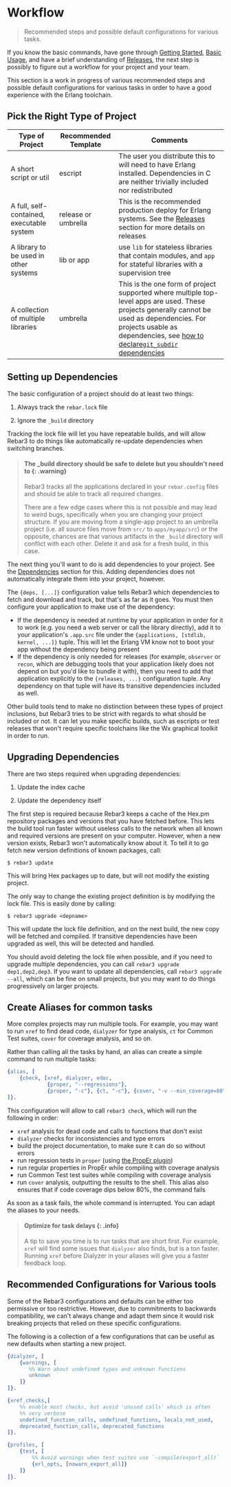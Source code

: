 # Workflow

> Recommended steps and possible default configurations for various tasks.

If you know the basic commands, have gone through [Getting Started](getting-started.md), [Basic Usage](basic_usage.md), and have a brief understanding of [Releases](deployment/releases.md), the next step is possibly to figure out a workflow for your project and your team.

This section is a work in progress of various recommended steps and possible default configurations for various tasks in order to have a good experience with the Erlang toolchain.

## Pick the Right Type of Project

|Type of Project|Recommended Template|Comments|
|----|----|----|
|A short script or util|escript|The user you distribute this to will need to have Erlang installed. Dependencies in C are neither trivially included nor redistributed|
|A full, self-contained, executable system|release or umbrella|This is the recommended production deploy for Erlang systems. See the [Releases](deployment/releases.md) section for more details on releases|
|A library to be used in other systems|lib or app|use `lib` for stateless libraries that contain modules, and `app` for stateful libraries with a supervision tree|
|A collection of multiple libraries|umbrella|This is the one form of project supported where multiple top-level apps are used. These projects generally cannot be used as dependencies. For projects usable as dependencies, see [how to declare`git_subdir` dependencies](configuration/dependencies.md#declaring-dependencies)|

## Setting up Dependencies

The basic configuration of a project should do at least two things:

1. Always track the `rebar.lock` file

2. Ignore the `_build` directory

Tracking the lock file will let you have repeatable builds, and will allow Rebar3 to do things like automatically re-update dependencies when switching branches.

> #### The _build directory should be safe to delete but you shouldn't need to {: .warning}
> Rebar3 tracks all the applications declared in your `rebar.config` files and should be able to track all required changes.
>
> There are a few edge cases where this is not possible and may lead to weird bugs, specifically when you are changing your project structure. If you are moving from a single-app project to an umbrella project (i.e. all source files move from `src/` to `apps/myapp/src`) or the opposite, chances are that various artifacts in the `_build` directory will conflict with each other. Delete it and ask for a fresh build, in this case.

The next thing you'll want to do is add dependencies to your project. See the [Dependencies](configuration/dependencies.md) section for this. Adding dependencies does not automatically integrate them into your project, however.

The `{deps, [...]}` configuration value tells Rebar3 which dependencies to fetch and download and track, but that's as far as it goes. You must then configure your application to make use of the dependency:

- If the dependency is needed at runtime by your application in order for it to work (e.g. you need a web server or call the library directly), add it to your application's `.app.src` file under the `{applications, [stdlib, kernel, ...]}` tuple. This will let the Erlang VM know not to boot your app without the dependency being present
- If the dependency is only needed for releases (for example, `observer` or `recon`, which are debugging tools that your application likely does not depend on but you'd like to bundle it with), then you need to add that application explicitly to the `{releases, ...}` configuration tuple. Any dependency on that tuple will have its transitive dependencies included as well.

Other build tools tend to make no distinction between these types of project inclusions, but Rebar3 tries to be strict with regards to what should be included or not. It can let you make specific builds, such as escripts or test releases that won't require specific toolchains like the Wx graphical toolkit in order to run.

## Upgrading Dependencies

There are two steps required when upgrading dependencies:

1. Update the index cache

2. Update the dependency itself

The first step is required because Rebar3 keeps a cache of the Hex.pm repository packages and versions that you have fetched before. This lets the build tool run faster without useless calls to the network when all known and required versions are present on your computer. However, when a new version exists, Rebar3 won't automatically know about it. To tell it to go fetch new version definitions of known packages, call:

```shell
$ rebar3 update
```

This will bring Hex packages up to date, but will not modify the existing project.

The only way to change the existing project definition is by modifying the lock file. This is easily done by calling:

```shell
$ rebar3 upgrade <depname>
```

This will update the lock file definition, and on the next build, the new copy will be fetched and compiled. If transitive dependencies have been upgraded as well, this will be detected and handled.

You should avoid deleting the lock file when possible, and if you need to upgrade multiple dependencies, you can call `rebar3 upgrade dep1,dep2,dep3`. If you want to update all dependencies, call `rebar3 upgrade --all`, which can be fine on small projects, but you may want to do things progressively on larger projects.

## Create Aliases for common tasks

More complex projects may run multiple tools. For example, you may want to run `xref` to find dead code, `dialyzer` for type analysis, `ct` for Common Test suites, `cover` for coverage analysis, and so on.

Rather than calling all the tasks by hand, an alias can create a simple command to run multiple tasks:

```erlang
{alias, [
    {check, [xref, dialyzer, edoc,
             {proper, "--regressions"},
             {proper, "-c"}, {ct, "-c"}, {cover, "-v --min_coverage=80"}]}
]}.
```

This configuration will allow to call `rebar3 check`, which will run the following in order:

- `xref` analysis for dead code and calls to functions that don't exist
- `dialyzer` checks for inconsistencies and type errors
- build the project documentation, to make sure it can do so without errors
- run regression tests in `proper` (using [the PropEr plugin](configuration/plugins.md#proper))
- run regular properties in PropEr while compiling with coverage analysis
- run Common Test test suites while compiling with coverage analysis
- run `cover` analysis, outputting the results to the shell. This alias also ensures that if code coverage dips below 80%, the command fails

As soon as a task fails, the whole command is interrupted. You can adapt the aliases to your needs.

> #### Optimize for task delays {: .info}
> A tip to save you time is to run tasks that are short first. For example, `xref` will find some issues that `dialyzer` also finds, but is a ton faster. Running `xref` before Dialyzer in your aliases will give you a faster feedback loop.

## Recommended Configurations for Various tools

Some of the Rebar3 configurations and defaults can be either too permissive or too restrictive. However, due to commitments to backwards compatibility, we can't always change and adapt them since it would risk breaking projects that relied on these specific configurations.

The following is a collection of a few configurations that can be useful as new defaults when starting a new project.

```erlang
{dialyzer, [
    {warnings, [
       %% Warn about undefined types and unknown functions
       unknown
    ]}
]}.

{xref_checks,[
    %% enable most checks, but avoid 'unused calls' which is often
    %% very verbose
    undefined_function_calls, undefined_functions, locals_not_used,
    deprecated_function_calls, deprecated_functions
]}.

{profiles, [
    {test, [
        %% Avoid warnings when test suites use `-compile(export_all)`
        {erl_opts, [nowarn_export_all]}
    ]}
]}.
```
